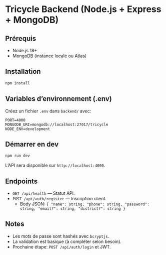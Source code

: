 # Tricycle Backend (Node.js + Express + MongoDB)

## Prérequis
- Node.js 18+
- MongoDB (instance locale ou Atlas)

## Installation
```bash
npm install
```

## Variables d’environnement (.env)
Créez un fichier `.env` dans `backend/` avec:
```
PORT=4000
MONGODB_URI=mongodb://localhost:27017/tricycle
NODE_ENV=development
```

## Démarrer en dev
```bash
npm run dev
```
L’API sera disponible sur `http://localhost:4000`.

## Endpoints
- `GET /api/health` — Statut API.
- `POST /api/auth/register` — Inscription client.
  - Body JSON: `{ "name": string, "phone": string, "password": string, "email?": string, "district?": string }`

## Notes
- Les mots de passe sont hashés avec `bcryptjs`.
- La validation est basique (à compléter selon besoin).
- Prochaine étape: `POST /api/auth/login` et JWT.
